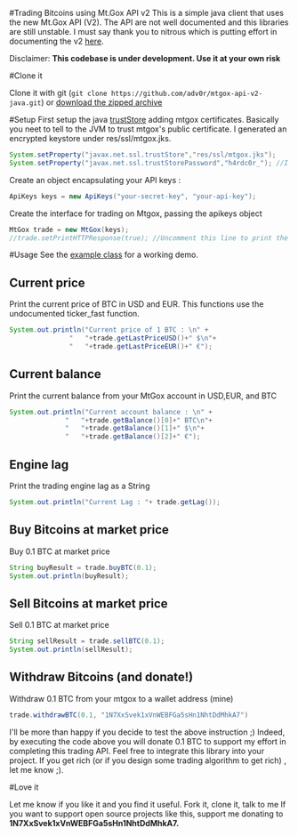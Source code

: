 #Trading  Bitcoins using Mt.Gox API v2
This is a simple java client that uses the new Mt.Gox API (V2).  The API are not well documented and this libraries are still unstable. I must say thank you to nitrous which is putting effort in documenting the v2 [here](https://bitbucket.org/nitrous/mtgox-api/overview).

Disclaimer:  **This codebase is under development. Use it at your own risk** 

#Clone it

Clone it with git (`git clone https://github.com/adv0r/mtgox-api-v2-java.git`) or [download the zipped archive](https://github.com/adv0r/mtgox-api-v2-java/archive/master.zip)

#Setup
First setup the java [trustStore]() adding mtgox certificates. Basically you neet to tell to the JVM to trust mtgox's public certificate. I generated an encrypted keystore under res/ssl/mtgox.jks. 

```java
System.setProperty("javax.net.ssl.trustStore","res/ssl/mtgox.jks");
System.setProperty("javax.net.ssl.trustStorePassword","h4rdc0r_"); //I encripted the jks file using this pwd
```

Create an object encapsulating your API keys :
```java
ApiKeys keys = new ApiKeys("your-secret-key", "your-api-key"); 
```

  Create the interface for trading on Mtgox, passing the apikeys object
  ```java
MtGox trade = new MtGox(keys);
//trade.setPrintHTTPResponse(true); //Uncomment this line to print the HTTP responses.
  ```

#Usage
 See the  [example class](https://github.com/adv0r/mtgox-api-v2-java/blob/master/src/com/mtgox/examples/UsageExample.java) for a working demo. 

## Current price
 Print the current price of BTC in USD and EUR. This functions use the undocumented ticker_fast function.
 ```java  
 System.out.println("Current price of 1 BTC : \n" +
                "   "+trade.getLastPriceUSD()+" $\n"+
                "   "+trade.getLastPriceEUR()+" €");
 ```


## Current balance
 Print the current balance from your MtGox account in USD,EUR, and BTC
  ```java    
System.out.println("Current account balance : \n" +
                "   "+trade.getBalance()[0]+" BTC\n"+
                "   "+trade.getBalance()[1]+" $\n"+
                "   "+trade.getBalance()[2]+" €");
  ```

## Engine lag
 Print the trading engine lag as a String 
  ```java  
System.out.println("Current Lag : "+ trade.getLag());
  ```

## Buy Bitcoins at market price
Buy 0.1 BTC at market price
```java  
String buyResult = trade.buyBTC(0.1);
System.out.println(buyResult);
```  

## Sell Bitcoins at market price
  Sell 0.1 BTC at market price
 ```java  
String sellResult = trade.sellBTC(0.1);
System.out.println(sellResult);
 ```  

## Withdraw Bitcoins (and donate!)
Withdraw 0.1 BTC from your mtgox to a wallet address (mine)
```java  
trade.withdrawBTC(0.1, "1N7XxSvek1xVnWEBFGa5sHn1NhtDdMhkA7")
```  
I'll be more than happy if you decide to test the above instruction ;) Indeed, by executing the code above you will donate 0.1 BTC to support my effort in completing this trading API. Feel free to integrate this library into your project. If you get rich (or if you design some trading algorithm to get rich) , let me know ;).

#Love it

Let me know if you like it and you find it useful. Fork it, clone it, talk to me 
If you want to support open source projects like this, support me donating to  **1N7XxSvek1xVnWEBFGa5sHn1NhtDdMhkA7.**